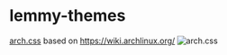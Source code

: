 # lemmy-themes
[arch.css](https://github.com/narshee/lemmy-themes/blob/main/arch.css) based on https://wiki.archlinux.org/
![arch.css](https://github.com/narshee/lemmy-themes/assets/76812090/c1c4ca9d-c5d5-4493-a6cf-d61e5b75ecd6)
